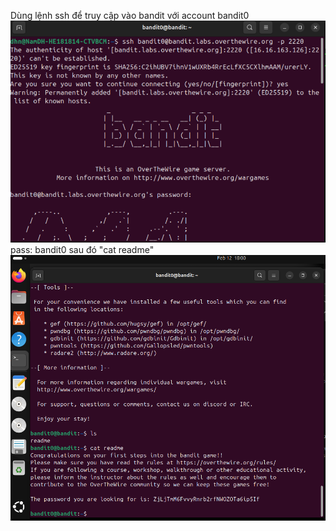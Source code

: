Dùng lệnh ssh để truy cập vào bandit với account bandit0
![alt text](writeup/anh/1.png)
pass: bandit0
sau đó "cat readme" 
![alt text](writeup/anh/2.png)
